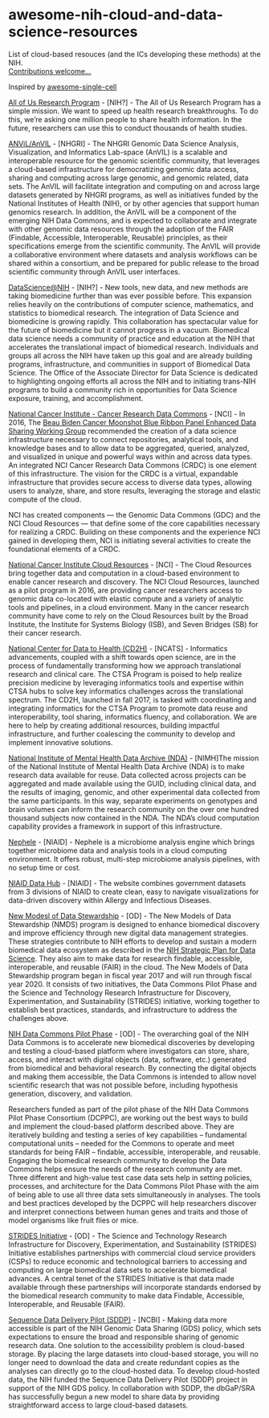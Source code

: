 # awesome-nih-cloud-and-data-science-resources

List of cloud-based resouces (and the ICs developing these methods) at the NIH.    
[Contributions welcome...](https://github.com/stevetsa/awesome-nih-cloud-resources/blob/master/CONTRIBUTE.md)

Inspired by [awesome-single-cell](https://github.com/seandavi/awesome-single-cell/blob/master/README.md)
 
[All of Us Research Program](https://launch.joinallofus.org/) - [NIH?] - The All of Us Research Program has a simple mission. We want to speed up health research breakthroughs. To do this, we’re asking one million people to share health information. In the future, researchers can use this to conduct thousands of health studies.

[ANViL/AnVIL](https://cgp.genomics.ucsc.edu/anvil/) - [NHGRI] - The NHGRI Genomic Data Science Analysis, Visualization, and Informatics Lab-space (AnVIL) is a scalable and interoperable resource for the genomic scientific community, that leverages a cloud-based infrastructure for democratizing genomic data access, sharing and computing across large genomic, and genomic related, data sets. The AnVIL will facilitate integration and computing on and across large datasets generated by NHGRI programs, as well as initiatives funded by the National Institutes of Health (NIH), or by other agencies that support human genomics research.  In addition, the AnVIL will be a component of the emerging NIH Data Commons, and is expected to collaborate and integrate with other genomic data resources through the adoption of the FAIR (Findable, Accessible, Interoperable, Reusable) principles, as their specifications emerge from the scientific community. The AnVIL will provide a collaborative environment where datasets and analysis workflows can be shared within a consortium, and be prepared for public release to the broad scientific community through AnVIL user interfaces.  

[DataScience@NIH](https://datascience.nih.gov/index) - [NIH?] - New tools, new data, and new methods are taking biomedicine further than was ever possible before.  This expansion relies heavily on the contributions of computer science, mathematics, and statistics to biomedical research. The integration of Data Science and biomedicine is growing rapidly. This collaboration has spectacular value for the future of biomedicine but it cannot progress in a vacuum. Biomedical data science needs a community of practice and education at the NIH that accelerates the translational impact of biomedical research. Individuals and groups all across the NIH have taken up this goal and are already building programs, infrastructure, and communities in support of Biomedical Data Science. The Office of the Associate Director for Data Science is dedicated to highlighting ongoing efforts all across the NIH and to initiating trans-NIH programs to build a community rich in opportunities for Data Science exposure, training, and accomplishment.

[National Cancer Institute - Cancer Research Data Commons](https://cbiit.cancer.gov/ncip/cancer-data-commons) - [NCI] - In 2016, The [Beau Biden Cancer Moonshot Blue Ribbon Panel Enhanced Data Sharing Working Group](https://www.cancer.gov/news-events/cancer-currents-blog/2016/brp-report-ncab) recommended the creation of a data science infrastructure necessary to connect repositories, analytical tools, and knowledge bases and to allow data to be aggregated, queried, analyzed, and visualized in unique and powerful ways within and across data types. An integrated NCI Cancer Research Data Commons (CRDC) is one element of this infrastructure. The vision for the CRDC is a virtual, expandable infrastructure that provides secure access to diverse data types, allowing users to analyze, share, and store results, leveraging the storage and elastic compute of the cloud.  

NCI has created components — the Genomic Data Commons (GDC) and the NCI Cloud Resources — that define some of the core capabilities necessary for realizing a CRDC. Building on these components and the experience NCI gained in developing them, NCI is initiating several activities to create the foundational elements of a CRDC.

[National Cancer Institute Cloud Resources](https://cbiit.cancer.gov/ncip/crdc-cloud-resources) - [NCI] - The Cloud Resources bring together data and computation in a cloud-based environment to enable cancer research and discovery.  The NCI Cloud Resources, launched as a pilot program in 2016, are providing cancer researchers access to genomic data co-located with elastic compute and a variety of analytic tools and pipelines, in a cloud environment. Many in the cancer research community have come to rely on the Cloud Resources built by the Broad Institute, the Institute for Systems Biology (ISB), and Seven Bridges (SB) for their cancer research.  

[National Center for Data to Health (CD2H)](https://ctsa.ncats.nih.gov/cd2h/about/) - [NCATS] - Informatics advancements, coupled with a shift towards open science, are in the process of fundamentally transforming how we approach translational research and clinical care. The CTSA Program is poised to help realize precision medicine by leveraging informatics tools and expertise within CTSA hubs to solve key informatics challenges across the translational spectrum. The CD2H, launched in fall 2017, is tasked with coordinating and integrating informatics for the CTSA Program to promote data reuse and interoperability, tool sharing, informatics fluency, and collaboration. We are here to help by creating additional resources, building impactful infrastructure, and further coalescing the community to develop and implement innovative solutions.   

[National Institute of Mental Health Data Archive (NDA)](https://data-archive.nimh.nih.gov/abcd/query/cloud-tools.html) - [NIMH]The mission of the National Institute of Mental Health Data Archive (NDA) is to make research data available for reuse. Data collected across projects can be aggregated and made available using the GUID, including clinical data, and the results of imaging, genomic, and other experimental data collected from the same participants. In this way, separate experiments on genotypes and brain volumes can inform the research community on the over one hundred thousand subjects now contained in the NDA. The NDA’s cloud computation capability provides a framework in support of this infrastructure. 

[Nephele](https://nephele.niaid.nih.gov/) - [NIAID] - Nephele is a microbiome analysis engine which brings together microbiome data and analysis tools in a cloud computing environment. It offers robust, multi-step microbiome analysis pipelines, with no setup time or cost.

[NIAID Data Hub](https://niaid.bionimbus.org/login) - [NIAID] - The website combines government datasets from 3 divisions of NIAID to create clean, easy to navigate visualizations for data-driven discovery within Allergy and Infectious Diseases.  

[New Modesl of Data Stewardship](https://commonfund.nih.gov/data) - [OD] - The New Models of Data Stewardship (NMDS) program is designed to enhance biomedical discovery and improve efficiency through new digital data management strategies. These strategies contribute to NIH efforts to develop and sustain a modern biomedical data ecosystem as described in the [NIH Strategic Plan for Data Science](https://datascience.nih.gov/sites/default/files/NIH_Strategic_Plan_for_Data_Science_Final_508.pdf). They also aim to make data for research findable, accessible, interoperable, and reusable (FAIR) in the cloud. The New Models of Data Stewardship program began in fiscal year 2017 and will run through fiscal year 2020. It consists of two initiatives, the Data Commons Pilot Phase and the Science and Technology Research Infrastructure for Discovery, Experimentation, and Sustainability (STRIDES) initiative, working together to establish best practices, standards, and infrastructure to address the challenges above.

[NIH Data Commons Pilot Phase](https://commonfund.nih.gov/commons) - [OD] - 
The overarching goal of the NIH Data Commons is to accelerate new biomedical discoveries by developing and testing a cloud-based platform where investigators can store, share, access, and interact with digital objects (data, software, etc.) generated from biomedical and behavioral research. By connecting the digital objects and making them accessible, the Data Commons is intended to allow novel scientific research that was not possible before, including hypothesis generation, discovery, and validation.  

Researchers funded as part of the pilot phase of the NIH Data Commons Pilot Phase Consortium (DCPPC), are working out the best ways to build and implement the cloud-based platform described above. They are iteratively building and testing a series of key capabilities – fundamental computational units – needed for the Commons to operate and meet standards for being FAIR – findable, accessible, interoperable, and reusable. Engaging the biomedical research community to develop the Data Commons helps ensure the needs of the research community are met. Three different and high-value test case data sets help in setting policies, processes, and architecture for the Data Commons Pilot Phase with the aim of being able to use all three data sets simultaneously in analyses. The tools and best practices developed by the DCPPC will help researchers discover and interpret connections between human genes and traits and those of model organisms like fruit flies or mice.  

[STRIDES Initiative](https://commonfund.nih.gov/strides) - [OD] - The Science and Technology Research Infrastructure for Discovery, Experimentation, and Sustainability (STRIDES) Initiative establishes partnerships with commercial cloud service providers (CSPs) to reduce economic and technological barriers to accessing and computing on large biomedical data sets to accelerate biomedical advances. A central tenet of the STRIDES Initiative is that data made available through these partnerships will incorporate standards endorsed by the biomedical research community to make data Findable, Accessible, Interoperable, and Reusable (FAIR).

[Sequence Data Delivery Pilot (SDDP)](https://ncbiinsights.ncbi.nlm.nih.gov/2018/10/02/ncbi-ashg-2018-storage-use-dbgap-data-cloud/) - [NCBI] - Making data more accessible is part of the NIH Genomic Data Sharing (GDS) policy, which sets expectations to ensure the broad and responsible sharing of genomic research data. One solution to the accessibility problem is cloud-based storage. By placing the large datasets into cloud-based storage, you will no longer need to download the data and create redundant copies as the analyses can directly go to the cloud-hosted data. To develop cloud-hosted data, the NIH funded the Sequence Data Delivery Pilot (SDDP) project in support of the NIH GDS policy. In collaboration with SDDP, the dbGaP/SRA has successfully begun a new model to share data by providing straightforward access to large cloud-based datasets.







